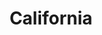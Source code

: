 ---
title: "California"
price: "5€"
description: "Milkshake California savoureux."
image: "/uploads/california.jpg"
image_alt: "Milkshake California"
---